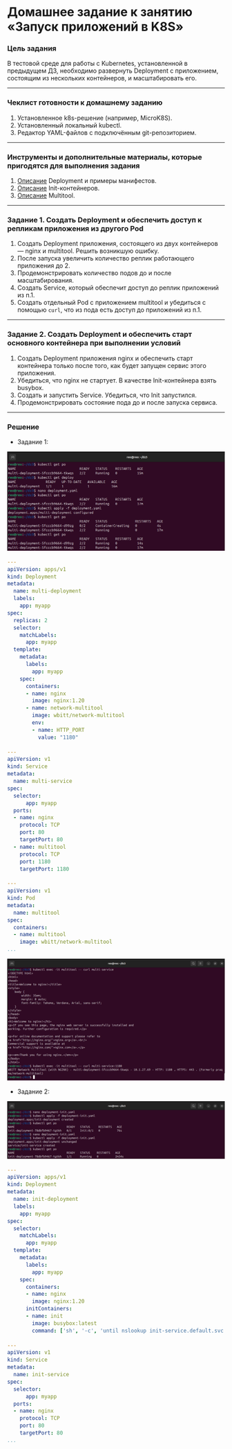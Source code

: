 # Домашнее задание к занятию «Запуск приложений в K8S»

### Цель задания

В тестовой среде для работы с Kubernetes, установленной в предыдущем ДЗ, необходимо развернуть Deployment с приложением, состоящим из нескольких контейнеров, и масштабировать его.

------

### Чеклист готовности к домашнему заданию

1. Установленное k8s-решение (например, MicroK8S).
2. Установленный локальный kubectl.
3. Редактор YAML-файлов с подключённым git-репозиторием.

------

### Инструменты и дополнительные материалы, которые пригодятся для выполнения задания

1. [Описание](https://kubernetes.io/docs/concepts/workloads/controllers/deployment/) Deployment и примеры манифестов.
2. [Описание](https://kubernetes.io/docs/concepts/workloads/pods/init-containers/) Init-контейнеров.
3. [Описание](https://github.com/wbitt/Network-MultiTool) Multitool.

------

### Задание 1. Создать Deployment и обеспечить доступ к репликам приложения из другого Pod

1. Создать Deployment приложения, состоящего из двух контейнеров — nginx и multitool. Решить возникшую ошибку.
2. После запуска увеличить количество реплик работающего приложения до 2.
3. Продемонстрировать количество подов до и после масштабирования.
4. Создать Service, который обеспечит доступ до реплик приложений из п.1.
5. Создать отдельный Pod с приложением multitool и убедиться с помощью `curl`, что из пода есть доступ до приложений из п.1.

------

### Задание 2. Создать Deployment и обеспечить старт основного контейнера при выполнении условий

1. Создать Deployment приложения nginx и обеспечить старт контейнера только после того, как будет запущен сервис этого приложения.
2. Убедиться, что nginx не стартует. В качестве Init-контейнера взять busybox.
3. Создать и запустить Service. Убедиться, что Init запустился.
4. Продемонстрировать состояние пода до и после запуска сервиса.

------
### Решение

-  Задание 1:

![1.png](./img/1.png)

```yaml
---
apiVersion: apps/v1
kind: Deployment
metadata:
  name: multi-deployment
  labels:
    app: myapp
spec:
  replicas: 2
  selector:
    matchLabels:
      app: myapp
  template:
    metadata:
      labels:
        app: myapp
    spec:
      containers:
      - name: nginx
        image: nginx:1.20
      - name: network-multitool
        image: wbitt/network-multitool
        env:
        - name: HTTP_PORT
          value: "1180"

---
apiVersion: v1
kind: Service
metadata:
  name: multi-service
spec:
  selector:
      app: myapp
  ports:
  - name: nginx
    protocol: TCP
    port: 80
    targetPort: 80
  - name: multitool
    protocol: TCP
    port: 1180
    targetPort: 1180

---
apiVersion: v1
kind: Pod
metadata:
  name: multitool
spec:
  containers:
  - name: multitool
    image: wbitt/network-multitool
...
```

![2.png](./img/2.png)

-  Задание 2:

![3.png](./img/3.png)

```yaml
---
apiVersion: apps/v1
kind: Deployment
metadata:
  name: init-deployment
  labels:
    app: myapp
spec:
  selector:
    matchLabels:
      app: myapp
  template:
    metadata:
      labels:
        app: myapp
    spec:
      containers:
      - name: nginx
        image: nginx:1.20
      initContainers:
      - name: init
        image: busybox:latest
        command: ['sh', '-c', 'until nslookup init-service.default.svc.cluster.local; do echo waiting for init-service; sleep 2; done;']

---
apiVersion: v1
kind: Service
metadata:
  name: init-service
spec:
  selector:
      app: myapp
  ports:
  - name: nginx
    protocol: TCP
    port: 80
    targetPort: 80
...
```

